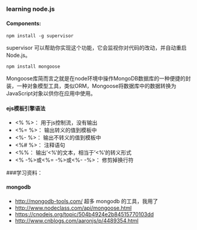 ### learning node.js


#### Components:

`npm install -g supervisor`

supervisor 可以帮助你实现这个功能，它会监视你对代码的改动，并自动重启 Node.js。

`npm install mongoose`

Mongoose库简而言之就是在node环境中操作MongoDB数据库的一种便捷的封装，一种对象模型工具，类似ORM，Mongoose将数据库中的数据转换为JavaScript对象以供你在应用中使用。


#### ejs模板引擎语法
* <% %>： 用于js控制流，没有输出
* <%= %>： 输出转义的值到模板中
* <%- %>： 输出不转义的值到模板中
* <%# %>： 注释语句
* <%%： 输出’<%’的文本，相当于’<%’的转义形式
* <% -%>或<%= -%>或<%- -%>： 修剪掉换行符





###学习资料：

#### mongodb
* http://mongodb-tools.com/  超多 mongodb 的工具，我用了
* http://www.nodeclass.com/api/mongoose.html
* https://cnodejs.org/topic/504b4924e2b84515770103dd
* http://www.cnblogs.com/aaronjs/p/4489354.html

